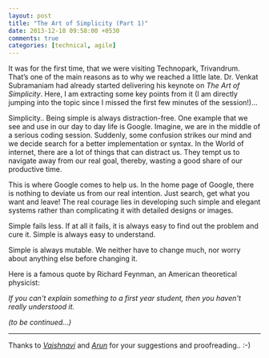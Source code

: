 ```yaml
---
layout: post
title: "The Art of Simplicity (Part 1)"
date: 2013-12-10 09:58:00 +0530
comments: true
categories: [technical, agile]
---
```


It was for the first time, that we were visiting Technopark, Trivandrum. That’s one of the main reasons as to why we reached a little late. Dr. Venkat Subramaniam had already started delivering his keynote on *The Art of Simplicity*. Here, I am extracting some key points from it (I am directly jumping into the topic since I missed the first few minutes of the session!)...

Simplicity.. Being simple is always distraction-free. One example that we see and use in our day to day life is Google. Imagine, we are in the middle of a serious coding session. Suddenly, some confusion strikes our mind and we decide search for a better implementation or syntax. In the World of internet, there are a lot of things that can distract us. They tempt us to navigate away from our real goal, thereby, wasting a good share of our productive time.

This is where Google comes to help us. In the home page of Google, there is nothing to deviate us from our real intention. Just search, get what you want and leave! The real courage lies in developing such simple and elegant systems rather than complicating it with detailed designs or images.

Simple fails less. If at all it fails, it is always easy to find out the problem and cure it. Simple is always easy to understand.

Simple is always mutable. We neither have to change much, nor worry about anything else before changing it.

Here is a famous quote by Richard Feynman, an American theoretical physicist:

*If you can't explain something to a first year student, then you haven't really understood it.*

*(to be continued...)*

---

Thanks to *[Vaishnavi][vaishnavi]* and *[Arun][arun]* for your suggestions and proofreading.. :-)

[vaishnavi]: https://plus.google.com/106603887201356085717/posts
[arun]: https://plus.google.com/+ArunPrakash2help/posts